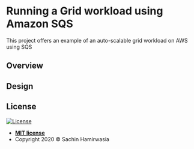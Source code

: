 # Running a Grid workload using Amazon SQS

This project offers an example of an auto-scalable grid workload on AWS using SQS

## Overview

## Design

## License

[![License](http://img.shields.io/:license-mit-blue.svg?style=flat-square)](http://badges.mit-license.org)

- **[MIT license](http://opensource.org/licenses/mit-license.php)**
- Copyright 2020 &copy; Sachin Hamirwasia

